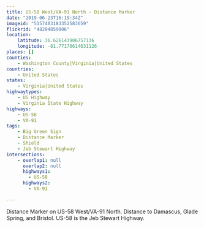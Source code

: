 ```yaml
---
title: US-58 West/VA-91 North - Distance Marker
date: "2019-06-23T16:19:34Z"
imageid: "5157403183352583659"
flickrid: "48204859006"
location:
    latitude: 36.626143906757136
    longitude: -81.77176614631126
places: []
counties:
    - Washington County|Virginia|United States
countries:
    - United States
states:
    - Virginia|United States
highwaytypes:
    - US Highway
    - Virginia State Highway
highways:
    - US-58
    - VA-91
tags:
    - Big Green Sign
    - Distance Marker
    - Shield
    - Jeb Stewart Highway
intersections:
    - overlap1: null
      overlap2: null
      highways1:
        - US-58
      highways2:
        - VA-91

---
```

Distance Marker on US-58 West/VA-91 North.  Distance to Damascus, Glade Spring, and Bristol.  US-58 is the Jeb Stewart Highway.
